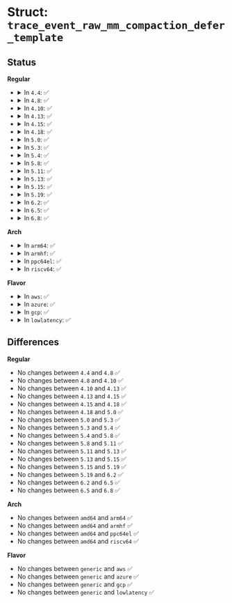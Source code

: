 # Struct: <code>trace_event_raw_mm_compaction_defer_template</code>

## Status
<b>Regular</b>
<ul>
<li>
<details>
<summary>In <code>4.4</code>: ✅</summary>

```c
struct trace_event_raw_mm_compaction_defer_template {
    struct trace_entry ent;
    int nid;
    enum zone_type idx;
    int order;
    unsigned int considered;
    unsigned int defer_shift;
    int order_failed;
    char __data[0];
};
```
</details>
</li>
<li>
<details>
<summary>In <code>4.8</code>: ✅</summary>

```c
struct trace_event_raw_mm_compaction_defer_template {
    struct trace_entry ent;
    int nid;
    enum zone_type idx;
    int order;
    unsigned int considered;
    unsigned int defer_shift;
    int order_failed;
    char __data[0];
};
```
</details>
</li>
<li>
<details>
<summary>In <code>4.10</code>: ✅</summary>

```c
struct trace_event_raw_mm_compaction_defer_template {
    struct trace_entry ent;
    int nid;
    enum zone_type idx;
    int order;
    unsigned int considered;
    unsigned int defer_shift;
    int order_failed;
    char __data[0];
};
```
</details>
</li>
<li>
<details>
<summary>In <code>4.13</code>: ✅</summary>

```c
struct trace_event_raw_mm_compaction_defer_template {
    struct trace_entry ent;
    int nid;
    enum zone_type idx;
    int order;
    unsigned int considered;
    unsigned int defer_shift;
    int order_failed;
    char __data[0];
};
```
</details>
</li>
<li>
<details>
<summary>In <code>4.15</code>: ✅</summary>

```c
struct trace_event_raw_mm_compaction_defer_template {
    struct trace_entry ent;
    int nid;
    enum zone_type idx;
    int order;
    unsigned int considered;
    unsigned int defer_shift;
    int order_failed;
    char __data[0];
};
```
</details>
</li>
<li>
<details>
<summary>In <code>4.18</code>: ✅</summary>

```c
struct trace_event_raw_mm_compaction_defer_template {
    struct trace_entry ent;
    int nid;
    enum zone_type idx;
    int order;
    unsigned int considered;
    unsigned int defer_shift;
    int order_failed;
    char __data[0];
};
```
</details>
</li>
<li>
<details>
<summary>In <code>5.0</code>: ✅</summary>

```c
struct trace_event_raw_mm_compaction_defer_template {
    struct trace_entry ent;
    int nid;
    enum zone_type idx;
    int order;
    unsigned int considered;
    unsigned int defer_shift;
    int order_failed;
    char __data[0];
};
```
</details>
</li>
<li>
<details>
<summary>In <code>5.3</code>: ✅</summary>

```c
struct trace_event_raw_mm_compaction_defer_template {
    struct trace_entry ent;
    int nid;
    enum zone_type idx;
    int order;
    unsigned int considered;
    unsigned int defer_shift;
    int order_failed;
    char __data[0];
};
```
</details>
</li>
<li>
<details>
<summary>In <code>5.4</code>: ✅</summary>

```c
struct trace_event_raw_mm_compaction_defer_template {
    struct trace_entry ent;
    int nid;
    enum zone_type idx;
    int order;
    unsigned int considered;
    unsigned int defer_shift;
    int order_failed;
    char __data[0];
};
```
</details>
</li>
<li>
<details>
<summary>In <code>5.8</code>: ✅</summary>

```c
struct trace_event_raw_mm_compaction_defer_template {
    struct trace_entry ent;
    int nid;
    enum zone_type idx;
    int order;
    unsigned int considered;
    unsigned int defer_shift;
    int order_failed;
    char __data[0];
};
```
</details>
</li>
<li>
<details>
<summary>In <code>5.11</code>: ✅</summary>

```c
struct trace_event_raw_mm_compaction_defer_template {
    struct trace_entry ent;
    int nid;
    enum zone_type idx;
    int order;
    unsigned int considered;
    unsigned int defer_shift;
    int order_failed;
    char __data[0];
};
```
</details>
</li>
<li>
<details>
<summary>In <code>5.13</code>: ✅</summary>

```c
struct trace_event_raw_mm_compaction_defer_template {
    struct trace_entry ent;
    int nid;
    enum zone_type idx;
    int order;
    unsigned int considered;
    unsigned int defer_shift;
    int order_failed;
    char __data[0];
};
```
</details>
</li>
<li>
<details>
<summary>In <code>5.15</code>: ✅</summary>

```c
struct trace_event_raw_mm_compaction_defer_template {
    struct trace_entry ent;
    int nid;
    enum zone_type idx;
    int order;
    unsigned int considered;
    unsigned int defer_shift;
    int order_failed;
    char __data[0];
};
```
</details>
</li>
<li>
<details>
<summary>In <code>5.19</code>: ✅</summary>

```c
struct trace_event_raw_mm_compaction_defer_template {
    struct trace_entry ent;
    int nid;
    enum zone_type idx;
    int order;
    unsigned int considered;
    unsigned int defer_shift;
    int order_failed;
    char __data[0];
};
```
</details>
</li>
<li>
<details>
<summary>In <code>6.2</code>: ✅</summary>

```c
struct trace_event_raw_mm_compaction_defer_template {
    struct trace_entry ent;
    int nid;
    enum zone_type idx;
    int order;
    unsigned int considered;
    unsigned int defer_shift;
    int order_failed;
    char __data[0];
};
```
</details>
</li>
<li>
<details>
<summary>In <code>6.5</code>: ✅</summary>

```c
struct trace_event_raw_mm_compaction_defer_template {
    struct trace_entry ent;
    int nid;
    enum zone_type idx;
    int order;
    unsigned int considered;
    unsigned int defer_shift;
    int order_failed;
    char __data[0];
};
```
</details>
</li>
<li>
<details>
<summary>In <code>6.8</code>: ✅</summary>

```c
struct trace_event_raw_mm_compaction_defer_template {
    struct trace_entry ent;
    int nid;
    enum zone_type idx;
    int order;
    unsigned int considered;
    unsigned int defer_shift;
    int order_failed;
    char __data[0];
};
```
</details>
</li>
</ul>
<b>Arch</b>
<ul>
<li>
<details>
<summary>In <code>arm64</code>: ✅</summary>

```c
struct trace_event_raw_mm_compaction_defer_template {
    struct trace_entry ent;
    int nid;
    enum zone_type idx;
    int order;
    unsigned int considered;
    unsigned int defer_shift;
    int order_failed;
    char __data[0];
};
```
</details>
</li>
<li>
<details>
<summary>In <code>armhf</code>: ✅</summary>

```c
struct trace_event_raw_mm_compaction_defer_template {
    struct trace_entry ent;
    int nid;
    enum zone_type idx;
    int order;
    unsigned int considered;
    unsigned int defer_shift;
    int order_failed;
    char __data[0];
};
```
</details>
</li>
<li>
<details>
<summary>In <code>ppc64el</code>: ✅</summary>

```c
struct trace_event_raw_mm_compaction_defer_template {
    struct trace_entry ent;
    int nid;
    enum zone_type idx;
    int order;
    unsigned int considered;
    unsigned int defer_shift;
    int order_failed;
    char __data[0];
};
```
</details>
</li>
<li>
<details>
<summary>In <code>riscv64</code>: ✅</summary>

```c
struct trace_event_raw_mm_compaction_defer_template {
    struct trace_entry ent;
    int nid;
    enum zone_type idx;
    int order;
    unsigned int considered;
    unsigned int defer_shift;
    int order_failed;
    char __data[0];
};
```
</details>
</li>
</ul>
<b>Flavor</b>
<ul>
<li>
<details>
<summary>In <code>aws</code>: ✅</summary>

```c
struct trace_event_raw_mm_compaction_defer_template {
    struct trace_entry ent;
    int nid;
    enum zone_type idx;
    int order;
    unsigned int considered;
    unsigned int defer_shift;
    int order_failed;
    char __data[0];
};
```
</details>
</li>
<li>
<details>
<summary>In <code>azure</code>: ✅</summary>

```c
struct trace_event_raw_mm_compaction_defer_template {
    struct trace_entry ent;
    int nid;
    enum zone_type idx;
    int order;
    unsigned int considered;
    unsigned int defer_shift;
    int order_failed;
    char __data[0];
};
```
</details>
</li>
<li>
<details>
<summary>In <code>gcp</code>: ✅</summary>

```c
struct trace_event_raw_mm_compaction_defer_template {
    struct trace_entry ent;
    int nid;
    enum zone_type idx;
    int order;
    unsigned int considered;
    unsigned int defer_shift;
    int order_failed;
    char __data[0];
};
```
</details>
</li>
<li>
<details>
<summary>In <code>lowlatency</code>: ✅</summary>

```c
struct trace_event_raw_mm_compaction_defer_template {
    struct trace_entry ent;
    int nid;
    enum zone_type idx;
    int order;
    unsigned int considered;
    unsigned int defer_shift;
    int order_failed;
    char __data[0];
};
```
</details>
</li>
</ul>

## Differences
<b>Regular</b>
<ul>
<li>
No changes between <code>4.4</code> and <code>4.8</code> ✅
</li>
<li>
No changes between <code>4.8</code> and <code>4.10</code> ✅
</li>
<li>
No changes between <code>4.10</code> and <code>4.13</code> ✅
</li>
<li>
No changes between <code>4.13</code> and <code>4.15</code> ✅
</li>
<li>
No changes between <code>4.15</code> and <code>4.18</code> ✅
</li>
<li>
No changes between <code>4.18</code> and <code>5.0</code> ✅
</li>
<li>
No changes between <code>5.0</code> and <code>5.3</code> ✅
</li>
<li>
No changes between <code>5.3</code> and <code>5.4</code> ✅
</li>
<li>
No changes between <code>5.4</code> and <code>5.8</code> ✅
</li>
<li>
No changes between <code>5.8</code> and <code>5.11</code> ✅
</li>
<li>
No changes between <code>5.11</code> and <code>5.13</code> ✅
</li>
<li>
No changes between <code>5.13</code> and <code>5.15</code> ✅
</li>
<li>
No changes between <code>5.15</code> and <code>5.19</code> ✅
</li>
<li>
No changes between <code>5.19</code> and <code>6.2</code> ✅
</li>
<li>
No changes between <code>6.2</code> and <code>6.5</code> ✅
</li>
<li>
No changes between <code>6.5</code> and <code>6.8</code> ✅
</li>
</ul>
<b>Arch</b>
<ul>
<li>
No changes between <code>amd64</code> and <code>arm64</code> ✅
</li>
<li>
No changes between <code>amd64</code> and <code>armhf</code> ✅
</li>
<li>
No changes between <code>amd64</code> and <code>ppc64el</code> ✅
</li>
<li>
No changes between <code>amd64</code> and <code>riscv64</code> ✅
</li>
</ul>
<b>Flavor</b>
<ul>
<li>
No changes between <code>generic</code> and <code>aws</code> ✅
</li>
<li>
No changes between <code>generic</code> and <code>azure</code> ✅
</li>
<li>
No changes between <code>generic</code> and <code>gcp</code> ✅
</li>
<li>
No changes between <code>generic</code> and <code>lowlatency</code> ✅
</li>
</ul>
